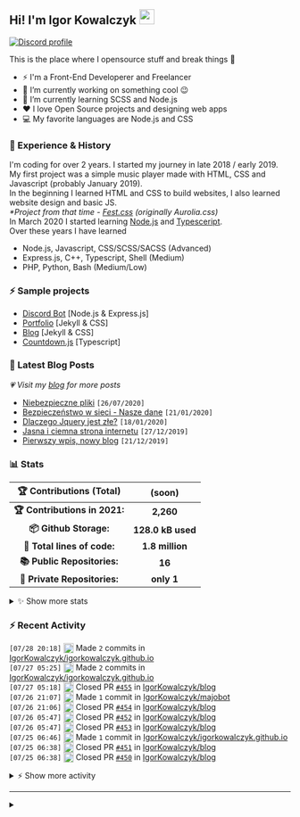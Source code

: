 <!-- ## Hi! I'm Igor Kowalczyk 🖐️ -->
## Hi! I'm Igor Kowalczyk <img src="https://raw.githubusercontent.com/igorkowalczyk/igorkowalczyk/master/src/images/wave.gif" width="27px">

[![Discord profile](https://discord.c99.nl/widget/theme-3/440200028292907048.png)](https://discord.com/users/440200028292907048)

This is the place where I opensource stuff and break things :rofl:

- ⚡  I'm a Front-End Developerer and Freelancer
- 🔭 I’m currently working on something cool :wink:
- 🌱 I’m currently learning SCSS and Node.js
- ❤️ I love Open Source projects and designing web apps
- 💻 My favorite languages are Node.js and CSS

### 💪 Experience & History
I'm coding for over 2 years. I started my journey in late 2018 / early 2019.<br>
My first project was a simple music player made with HTML, CSS and Javascript (probably January 2019).<br>
In the beginning I learned HTML and CSS to build websites, I also learned website design and basic JS.<br>
*\*Project from that time - [Fest.css](https://github.com/igorkowalczyk/fest) (originally Aurolia.css)*<br>
In March 2020 I started learning [Node.js](https://nodejs.org) and [Typesceript](https://www.typescriptlang.org).<br>
Over these years I have learned
 * Node.js, Javascript, CSS/SCSS/SACSS (Advanced)
 * Express.js, C++, Typescript, Shell (Medium)
 * PHP, Python, Bash (Medium/Low)

### ⚡ Sample projects

* [Discord Bot](https://github.com/aurolia-css/majo-rebuild) [Node.js & Express.js]
* [Portfolio](https://igorkowalczyk.github.io) [Jekyll & CSS] 
* [Blog](https://igorkowalczyk.github.io/blog) [Jekyll & CSS] 
* [Countdown.js](https://igorkowalczyk.github.io/countdown) [Typescript] 

### 📕 Latest Blog Posts
*💗 Visit my [blog](https://igorkowalczyk.github.io/blog) for more posts*
<!-- START_SECTION:feed -->
   - [Niebezpieczne pliki](https://igorkowalczyk.github.io/blog/internet/2020/07/27/Niebezpieczne-pliki) `[26/07/2020]`
- [Bezpieczeństwo w sieci - Nasze dane](https://igorkowalczyk.github.io/blog/internet/2020/01/22/Bezpiecze%C5%84stwo-w-sieci-nasze-dane) `[21/01/2020]`
- [Dlaczego Jquery jest złe?](https://igorkowalczyk.github.io/blog/internet/programowanie/javascript/2020/01/19/Dlaczego-Jquery-jest-z%C5%82e) `[18/01/2020]`
- [Jasna i ciemna strona internetu](https://igorkowalczyk.github.io/blog/internet/2019/12/28/Jasna-i-ciemna-strona-internetu) `[27/12/2019]`
- [Pierwszy wpis, nowy blog](https://igorkowalczyk.github.io/blog/offtop/2019/12/22/Pierwszy-wpis,-nowy-blog) `[21/12/2019]`
<!-- Posts last updated on Thu Jul 29 2021 09:35:16 GMT+0000 (Coordinated Universal Time) -->
   <!-- END_SECTION:feed -->

### 📊 Stats

<!--START_SECTION:waka-->
 | 🏆 Contributions (Total) | (soon) |
|:-:|:-:|
| **🏆 Contributions in 2021:** | **2,260**|
| **📦 Github Storage:** | **128.0 kB used**|
| **📝 Total lines of code:** | **1.8 million**|
| **📚 Public Repositories:** | **16** |
| **🔑 Private Repositories:** | **only 1** |
<details><summary>✨ Show more stats</summary>

#### 🌞 I work most during day 

```text
🌞 Morning    238 commits    █████░░░░░░░░░░░░░░░░░░░░   19.51% 
🌆 Daytime    550 commits    ███████████░░░░░░░░░░░░░░   45.08% 
🌃 Evening    418 commits    ████████░░░░░░░░░░░░░░░░░   34.26% 
🌙 Night      14 commits     ░░░░░░░░░░░░░░░░░░░░░░░░░   1.15%
```
#### 📅 I'm most productive on Tuesday 

```text
Monday       151 commits    ███░░░░░░░░░░░░░░░░░░░░░░   12.38% 
Tuesday      262 commits    █████░░░░░░░░░░░░░░░░░░░░   21.48% 
Wednesday    222 commits    ████░░░░░░░░░░░░░░░░░░░░░   18.2% 
Thursday     110 commits    ██░░░░░░░░░░░░░░░░░░░░░░░   9.02% 
Friday       159 commits    ███░░░░░░░░░░░░░░░░░░░░░░   13.03% 
Saturday     166 commits    ███░░░░░░░░░░░░░░░░░░░░░░   13.61% 
Sunday       150 commits    ███░░░░░░░░░░░░░░░░░░░░░░   12.3%
```


#### 📊 Weekly work stats 

```text
💬 Programming Languages: 
HTML                     1 hr 3 mins         █████████░░░░░░░░░░░░░░░░   36.6% 
SCSS                     58 mins             ████████░░░░░░░░░░░░░░░░░   34.19% 
JavaScript               24 mins             ███░░░░░░░░░░░░░░░░░░░░░░   14.18% 
YAML                     15 mins             ██░░░░░░░░░░░░░░░░░░░░░░░   9.09% 
Markdown                 6 mins              █░░░░░░░░░░░░░░░░░░░░░░░░   3.77%

💻 Operating System: 
Linux                    2 hrs 41 mins       ███████████████████████░░   93.55% 
Windows                  11 mins             █░░░░░░░░░░░░░░░░░░░░░░░░   6.45%
```

</details>

<!-- Wakatime stats generated at 2021-07-29 09:29:14.771944 -->
<!--END_SECTION:waka-->

### :zap: Recent Activity
<!--START_SECTION:activity-->
`[07/28 20:18]` <a href="https://github.com/igorkowalczyk" title="📝"><img alt="📝" src="https://github.com/igorkowalczykbot/github-activity/raw/master/icons/commit.png" align="top" height="18"></a> Made `2` commits in [IgorKowalczyk/igorkowalczyk.github.io](https://github.com/IgorKowalczyk/igorkowalczyk.github.io)  
`[07/27 05:25]` <a href="https://github.com/igorkowalczyk" title="📝"><img alt="📝" src="https://github.com/igorkowalczykbot/github-activity/raw/master/icons/commit.png" align="top" height="18"></a> Made `2` commits in [IgorKowalczyk/igorkowalczyk.github.io](https://github.com/IgorKowalczyk/igorkowalczyk.github.io)  
`[07/27 05:18]` <a href="https://github.com/igorkowalczyk" title="❌"><img alt="❌" src="https://github.com/igorkowalczykbot/github-activity/raw/master/icons/pr-close.png" align="top" height="18"></a> Closed PR [`#455`](https://github.com//IgorKowalczyk/blog/pull/455 'New comment by binance_liche') in [IgorKowalczyk/blog](https://github.com/IgorKowalczyk/blog)  
`[07/26 21:07]` <a href="https://github.com/igorkowalczyk" title="📝"><img alt="📝" src="https://github.com/igorkowalczykbot/github-activity/raw/master/icons/commit.png" align="top" height="18"></a> Made `1` commit in [IgorKowalczyk/majobot](https://github.com/IgorKowalczyk/majobot)  
`[07/26 21:06]` <a href="https://github.com/igorkowalczyk" title="❌"><img alt="❌" src="https://github.com/igorkowalczykbot/github-activity/raw/master/icons/pr-close.png" align="top" height="18"></a> Closed PR [`#454`](https://github.com//IgorKowalczyk/blog/pull/454 'New comment by TerryMet') in [IgorKowalczyk/blog](https://github.com/IgorKowalczyk/blog)  
`[07/26 05:47]` <a href="https://github.com/igorkowalczyk" title="❌"><img alt="❌" src="https://github.com/igorkowalczykbot/github-activity/raw/master/icons/pr-close.png" align="top" height="18"></a> Closed PR [`#452`](https://github.com//IgorKowalczyk/blog/pull/452 'New comment by forexinvestLog') in [IgorKowalczyk/blog](https://github.com/IgorKowalczyk/blog)  
`[07/26 05:47]` <a href="https://github.com/igorkowalczyk" title="❌"><img alt="❌" src="https://github.com/igorkowalczykbot/github-activity/raw/master/icons/pr-close.png" align="top" height="18"></a> Closed PR [`#453`](https://github.com//IgorKowalczyk/blog/pull/453 'New comment by Франшиза') in [IgorKowalczyk/blog](https://github.com/IgorKowalczyk/blog)  
`[07/25 06:46]` <a href="https://github.com/igorkowalczyk" title="📝"><img alt="📝" src="https://github.com/igorkowalczykbot/github-activity/raw/master/icons/commit.png" align="top" height="18"></a> Made `1` commit in [IgorKowalczyk/igorkowalczyk.github.io](https://github.com/IgorKowalczyk/igorkowalczyk.github.io)  
`[07/25 06:38]` <a href="https://github.com/igorkowalczyk" title="❌"><img alt="❌" src="https://github.com/igorkowalczykbot/github-activity/raw/master/icons/pr-close.png" align="top" height="18"></a> Closed PR [`#451`](https://github.com//IgorKowalczyk/blog/pull/451 'New comment by CasinoX') in [IgorKowalczyk/blog](https://github.com/IgorKowalczyk/blog)  
`[07/25 06:38]` <a href="https://github.com/igorkowalczyk" title="❌"><img alt="❌" src="https://github.com/igorkowalczykbot/github-activity/raw/master/icons/pr-close.png" align="top" height="18"></a> Closed PR [`#450`](https://github.com//IgorKowalczyk/blog/pull/450 'New comment by casino-x') in [IgorKowalczyk/blog](https://github.com/IgorKowalczyk/blog)  

<details><summary>⚡ Show more activity</summary>

`[07/25 06:38]` <a href="https://github.com/igorkowalczyk" title="❌"><img alt="❌" src="https://github.com/igorkowalczykbot/github-activity/raw/master/icons/pr-close.png" align="top" height="18"></a> Closed PR [`#449`](https://github.com//IgorKowalczyk/blog/pull/449 'New comment by casinoapksJak') in [IgorKowalczyk/blog](https://github.com/IgorKowalczyk/blog)  

</details>
<!--END_SECTION:activity-->

---

<details>
 <summary> </summary>
 <h5>The cake is a lie 🍰❤️</h5>
 <a href="https://igorkowalczyk.github.io"><img src="https://komarev.com/ghpvc/?username=igorkowalczyk&style=flat-square&color=333333&label=Github+profile+views" alt="Github profile views"></a>
</details>